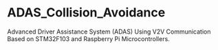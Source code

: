 # ADAS_Collision_Avoidance
Advanced Driver Assistance System (ADAS) Using V2V Communication Based on STM32F103 and Raspberry Pi Microcontrollers.
